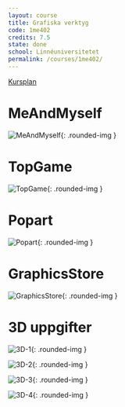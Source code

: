```yaml
---
layout: course
title: Grafiska verktyg
code: 1me402
credits: 7.5
state: done
school: Linnéuniversitetet
permalink: /courses/1me402/
---
```


[Kursplan](/files/courseplan/1me402.pdf)

MeAndMyself
===
![MeAndMyself](/files/images/MeAndMySelf.png){: .rounded-img }

TopGame
===
![TopGame](/files/images/TopGame.png){: .rounded-img }

Popart
===
![Popart](/files/images/Popart.png){: .rounded-img }

GraphicsStore
===
![GraphicsStore](/files/images/GraphicsStore.png){: .rounded-img }

3D uppgifter
===
![3D-1](/files/images/3D-1.png){: .rounded-img }

![3D-2](/files/images/3D-2.png){: .rounded-img }

![3D-3](/files/images/3D-3.png){: .rounded-img }

![3D-4](/files/images/3D-4.png){: .rounded-img }
